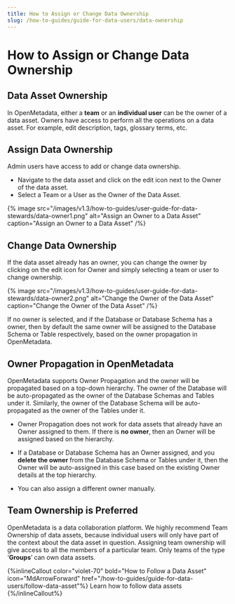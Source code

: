 ```yaml
---
title: How to Assign or Change Data Ownership
slug: /how-to-guides/guide-for-data-users/data-ownership
---
```


# How to Assign or Change Data Ownership

## Data Asset Ownership

In OpenMetadata, either a **team** or an **individual user** can be the owner of a data asset. Owners have access to perform all the operations on a data asset. For example, edit description, tags, glossary terms, etc.

## Assign Data Ownership

Admin users have access to add or change data ownership.

- Navigate to the data asset and click on the edit icon next to the Owner of the data asset.
- Select a Team or a User as the Owner of the Data Asset.

{% image
src="/images/v1.3/how-to-guides/user-guide-for-data-stewards/data-owner1.png"
alt="Assign an Owner to a Data Asset"
caption="Assign an Owner to a Data Asset"
/%}

## Change Data Ownership

If the data asset already has an owner, you can change the owner by clicking on the edit icon for Owner and simply selecting a team or user to change ownership.

{% image
src="/images/v1.3/how-to-guides/user-guide-for-data-stewards/data-owner2.png"
alt="Change the Owner of the Data Asset"
caption="Change the Owner of the Data Asset"
/%}

If no owner is selected, and if the Database or Database Schema has a owner, then by default the same owner will be assigned to the Database Schema or Table respectively, based on the owner propagation in OpenMetadata.

## Owner Propagation in OpenMetadata

OpenMetadata supports Owner Propagation and the owner will be propagated based on a top-down hierarchy. The owner of the Database will be auto-propagated as the owner of the Database Schemas and Tables under it. Similarly, the owner of the Database Schema will be auto-propagated as the owner of the Tables under it.

- Owner Propagation does not work for data assets that already have an Owner assigned to them. If there is **no owner**, then an Owner will be assigned based on the hierarchy.

- If a Database or Database Schema has an Owner assigned, and you **delete the owner** from the Database Schema or Tables under it, then the Owner will be auto-assigned in this case based on the existing Owner details at the top hierarchy.

- You can also assign a different owner manually.

## Team Ownership is Preferred

OpenMetadata is a data collaboration platform. We highly recommend Team Ownership of data assets, because individual users will only have part of the context about the data asset in question. Assigning team ownership will give access to all the members of a particular team. Only teams of the type ‘**Groups**’ can own data assets.

{%inlineCallout
  color="violet-70"
  bold="How to Follow a Data Asset"
  icon="MdArrowForward"
  href="/how-to-guides/guide-for-data-users/follow-data-asset"%}
  Learn how to follow data assets
{%/inlineCallout%}